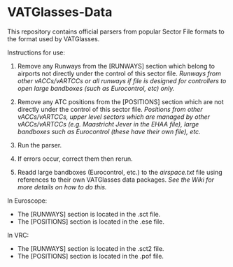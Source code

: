 # VATGlasses-Data
This repository contains official parsers from popular Sector File formats to the format used by VATGlasses.

Instructions for use:

1. Remove any Runways from the [RUNWAYS] section which belong to airports not directly under the control of this sector file. _Runways from other vACCs/vARTCCs or all runways if file is designed for controllers to open large bandboxes (such as Eurocontrol, etc) only._

2. Remove any ATC positions from the [POSITIONS] section which are not directly under the control of this sector file. _Positions from other vACCs/vARTCCs, upper level sectors which are managed by other vACCs/vARTCCs (e.g. Maastricht Jever in the EHAA file), large bandboxes such as Eurocontrol (these have their own file), etc._

3. Run the parser.

4. If errors occur, correct them then rerun.

5. Readd large bandboxes (Eurocontrol, etc.) to the _airspace.txt_ file using references to their own VATGlasses data packages. _See the Wiki for more details on how to do this._

In Euroscope:

* The [RUNWAYS] section is located in the .sct file.
* The [POSITIONS] section is located in the .ese file.

In VRC:

* The [RUNWAYS] section is located in the .sct2 file.
* The [POSITIONS] section is located in the .pof file.

